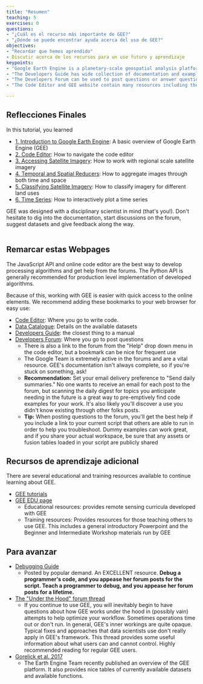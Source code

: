 ```yaml
---
title: "Resumen"
teaching: 5
exercises: 0
questions:
- "¿Cuál es el recurso más importante de GEE?"
- "¿Dónde se puede encontrar ayuda acerca del uso de GEE?"
objectives:
- "Recordar que hemos aprendido"
- Discutir acerca de los recursos para un uso futuro y aprendizaje
keypoints:
- "Google Earth Engine is a planetary-scale geospatial analysis platform."
- "The Developers Guide has wide collection of documentation and example codes."
- "The Developers Forum can be used to post questions or answer questions about GEE code."
- "The Code Editor and GEE website contain many resources including the data catalog, code documentation and places for user feedback."

---
```


## Reflecciones Finales

In this tutorial, you learned
- [1. Introduction to Google Earth Engine](https://geohackweek.github.io/GoogleEarthEngine/01-introduction/): A basic overview of Google Earth Engine (GEE)
- [2. Code Editor](https://geohackweek.github.io/GoogleEarthEngine/02-code-editor/): How to navigate the code editor
- [3. Accessing Satellite Imagery](https://geohackweek.github.io/GoogleEarthEngine/03-load-imagery/): How to work with regional scale satellite imagery
- [4. Temporal and Spatial Reducers](https://geohackweek.github.io/GoogleEarthEngine/04-reducers/): How to aggregate images through both time and space
- [5. Classifying Satellite Imagery](https://geohackweek.github.io/GoogleEarthEngine/05-classify-imagery/): How to classify imagery for different land uses
- [6. Time Series](https://geohackweek.github.io/GoogleEarthEngine/06-time-series/): How to interactively plot a time series

GEE was designed with a disciplinary scientist in mind (that's you!). Don't hesitate to dig into the documentation, start discussions on the forum, suggest datasets and give feedback along the way.
<br>
<br>

## Remarcar estas Webpages
The JavaScript API and online code editor are the best way to develop processing algorithms and get help from the forums. The Python API is generally recommended for production level implementation of developed algorithms.

Because of this, working with GEE is easier with quick access to the online elements. We recommend adding these bookmarks to your web browser for easy use:

- [Code Editor](https://code.earthengine.google.com/): Where you go to write code.
- [Data Catalogue](https://code.earthengine.google.com/datasets/): Details on the available datasets
- [Developers Guide](https://developers.google.com/earth-engine/): the closest thing to a manual
- [Developers Forum](https://groups.google.com/forum/?fromgroups#!forum/google-earth-engine-developers): Where you go to post questions
  - There is also a link to the forum from the "Help" drop down menu in the code editor, but a bookmark can be nice for frequent use
  - The Google Team is extremely active in the forums and are a vital resource. GEE's documentation isn't always complete, so if you're stuck on something, ask!
  - **Recommendation:** Set your email delivery preference to "Send daily summaries." No one wants to receive an email for each post to the forum, but scanning the daily digest for topics you anticipate needing in the future is a great way to pre-emptively find code examples for your work. It's also likely you'll discover a use you didn't know existing through other folks posts.
  - **Tip:** When posting questions to the forum, you'll get the best help if you include a link to your current script that others are able to run in order to help you troubleshoot. Dummy examples can work great, and if you share your actual workspace, be sure that any assets or fusion tables loaded in your script are publicly shared

## Recursos de aprendizaje adicional
There are several educational and training resources available to continue learning about GEE.

- [GEE tutorials](https://developers.google.com/earth-engine/tutorials)
- [GEE EDU page](https://developers.google.com/earth-engine/edu)
  - Educational resources: provides remote sensing curricula developed with GEE
  - Training resources: Provides resources for those teaching others to use GEE. This includes a general introductory Powerpoint and the Beginner and Intermediate Workshop materials run by GEE

## Para avanzar
- [Debugging Guide](https://developers.google.com/earth-engine/debugging)
  - Posted by popular demand. An EXCELLENT resource. **Debug a programmer's code, and you appease her forum posts for the script. Teach a programmer to debug, and you appease her forum posts for a lifetime.**
 - [The "Under the Hood" forum thread](https://groups.google.com/forum/#!searchin/google-earth-engine-developers/benefits$20of$20python%7Csort:relevance/google-earth-engine-developers/LWHTFSH9FRk/NGxiEQ5KEQAJ)
   - If you continue to use GEE, you will inevitably begin to have questions about how GEE works under the hood in (possibly vain) attempts to help optimize your workflow. Sometimes operations time out or don't run. In general, GEE's inner workings are quite opaque. Typical fixes and approaches that data scientists use don't really apply in GEE's framework. This thread provides some useful information about what users can and cannot control. Highly recommended reading for regular GEE users.
- [Gorelick et al. 2017](http://www.sciencedirect.com/science/article/pii/S0034425717302900)
  - The Earth Engine Team recently published an overview of the GEE platform. It also provides nice tables of currently available datasets and available functions.
